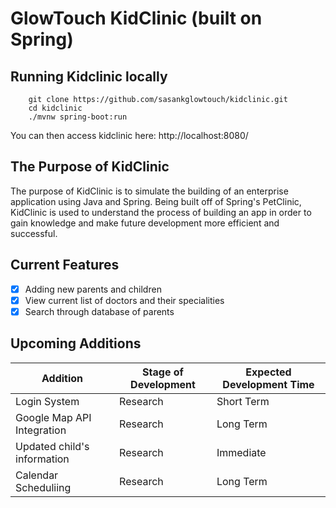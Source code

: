 # GlowTouch KidClinic (built on Spring)

## Running Kidclinic locally
```
	git clone https://github.com/sasankglowtouch/kidclinic.git
	cd kidclinic
	./mvnw spring-boot:run
```

You can then access kidclinic here: http://localhost:8080/

## The Purpose of KidClinic
The purpose of KidClinic is to simulate the building of an enterprise application using Java and Spring. Being built off of Spring's PetClinic, KidClinic is used to understand the process of building an app in order to gain knowledge and make future development more efficient and successful.

## Current Features
- [x] Adding new parents and children
- [x] View current list of doctors and their specialities
- [x] Search through database of parents

## Upcoming Additions
| Addition | Stage of Development | Expected Development Time |
| -------- | -------------------- | ------------------------- |
| Login System | Research | Short Term |
| Google Map API Integration | Research | Long Term |
| Updated child's information | Research | Immediate |
| Calendar Scheduliing | Research | Long Term |

